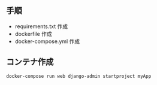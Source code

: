 ## 手順
- requirements.txt 作成
- dockerfile 作成
- docker-compose.yml 作成

## コンテナ作成
```
docker-compose run web django-admin startproject myApp
```

## 
